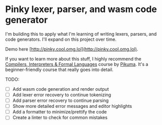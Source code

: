 # Pinky lexer, parser, and wasm code generator

I'm building this to apply what I'm learning of writing lexers, parsers, and code generators. I'll expand on this project over time.

Demo here [http://pinky.cool.omg.lol](http://pinky.cool.omg.lol).

If you want to learn more about this stuff, I highly recommend the [Compilers, Interpreters & Formal Languages](https://pikuma.com/courses/create-a-programming-language-compiler) course by [Pikuma](https://pikuma.com/). It's a beginner-friendly course that really goes into detail.

TODO:
- [ ] Add wasm code generation and render output
- [ ] Add lexer error recovery to continue tokenizing
- [ ] Add parser error recovery to continue parsing
- [ ] Show more detailed error messages and editor highlights
- [ ] Add a formatter to minimize/prettify the code
- [ ] Create a linter to check for common mistakes
